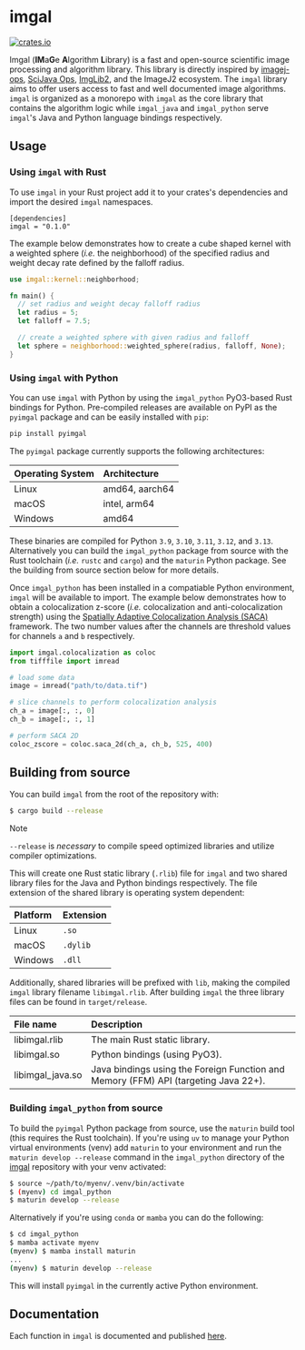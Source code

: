 # imgal

[![crates.io](https://img.shields.io/crates/v/imgal.svg)](https://crates.io/crates/imgal)

Imgal (**IM**a**G**e **A**lgorithm **L**ibrary) is a fast and open-source
scientific image processing and algorithm library. This library is directly
inspired by [imagej-ops](https://github.com/imagej/imagej-ops/),
[SciJava Ops](https://github.com/scijava/scijava),
[ImgLib2](https://github.com/imglib/imglib2), and the ImageJ2 ecosystem. The `imgal`
library aims to offer users access to fast and well documented image algorithms.
`imgal` is organized as a monorepo with `imgal` as the core library that
contains the algorithm logic while `imgal_java` and `imgal_python` serve
`imgal`'s Java and Python language bindings respectively.

## Usage

### Using `imgal` with Rust

To use `imgal` in your Rust project add it to your crates's dependencies and
import the desired `imgal` namespaces.

```
[dependencies]
imgal = "0.1.0"
```

The example below demonstrates how to create a cube shaped kernel with a
weighted sphere (_i.e._ the neighborhood) of the specified radius and weight
decay rate defined by the falloff radius.

```rust
use imgal::kernel::neighborhood;

fn main() {
  // set radius and weight decay falloff radius
  let radius = 5;
  let falloff = 7.5;

  // create a weighted sphere with given radius and falloff
  let sphere = neighborhood::weighted_sphere(radius, falloff, None);
}
```

### Using `imgal` with Python

You can use `imgal` with Python by using the `imgal_python` PyO3-based Rust
bindings for Python. Pre-compiled releases are available on PyPI as the `pyimgal`
package and can be easily installed with `pip`:

```bash
pip install pyimgal
```

The `pyimgal` package currently supports the following architectures:

| Operating System | Architecture |
| :---             | :---                 |
| Linux            | amd64, aarch64       |
| macOS            | intel, arm64         |
| Windows          | amd64                |

These binaries are compiled for Python `3.9`, `3.10`, `3.11`, `3.12`, and `3.13`.
Alternatively you can build the `imgal_python` package from source with the Rust
toolchain (_i.e._ `rustc` and `cargo`) and the `maturin` Python package. See the
building from source section below for more details.

Once `imgal_python` has been installed in a compatiable Python environment,
`imgal` will be available to import. The example below demonstrates how
to obtain a colocalization z-score (_i.e._ colocalization and anti-colocalization
strength) using the [Spatially Adaptive Colocalization Analysis (SACA)](https://doi.org/10.1109/TIP.2019.2909194)
framework. The two number values after the channels are threshold values for
channels `a` and `b` respectively.

```python
import imgal.colocalization as coloc
from tifffile import imread

# load some data
image = imread("path/to/data.tif")

# slice channels to perform colocalization analysis
ch_a = image[:, :, 0]
ch_b = image[:, :, 1]

# perform SACA 2D
coloc_zscore = coloc.saca_2d(ch_a, ch_b, 525, 400)
```
## Building from source

You can build `imgal` from the root of the repository with:

```bash
$ cargo build --release
```
> [!NOTE]
>
> `--release` is _necessary_ to compile speed optimized libraries and utilize compiler optimizations.

This will create one Rust static library (`.rlib`) file for `imgal` and two
shared library files for the Java and Python bindings respectively. The file
extension of the shared library is operating system dependent:

| Platform | Extension |
| :---     | :---      |
| Linux    | `.so`     |
| macOS    | `.dylib`  |
| Windows  | `.dll`    |

Additionally, shared libraries will be prefixed with `lib`, making the compiled
`imgal` library filename `libimgal.rlib`. After building `imgal` the three
library files can be found in `target/release`.

| File name | Description |
| :---      | :---        |
| libimgal.rlib | The main Rust static library.
| libimgal.so | Python bindings (using PyO3). |
| libimgal_java.so | Java bindings using the Foreign Function and Memory (FFM) API (targeting Java 22+). |


### Building `imgal_python` from source

To build the `pyimgal` Python package from source, use the `maturin` build tool
(this requires the Rust toolchain). If you're using `uv` to manage your Python
virtual environments (venv) add `maturin` to your environment and run the
`maturin develop --release` command in the `imgal_python` directory of the
[imgal](https://github.com/imgal-sc/imgal) repository with your venv activated:

```bash
$ source ~/path/to/myenv/.venv/bin/activate
$ (myenv) cd imgal_python
$ maturin develop --release
```

Alternatively if you're using `conda` or `mamba` you can do the following:

```bash
$ cd imgal_python
$ mamba activate myenv
(myenv) $ mamba install maturin
...
(myenv) $ maturin develop --release
```

This will install `pyimgal` in the currently active Python environment.

## Documentation

Each function in `imgal` is documented and published [here](https://docs.rs/imgal/).
